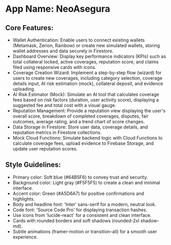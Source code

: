 # **App Name**: NeoAsegura

## Core Features:

- Wallet Authentication: Enable users to connect existing wallets (Metamask, Zerion, Rainbow) or create new simulated wallets, storing wallet addresses and data securely in Firestore.
- Dashboard Overview: Display key performance indicators (KPIs) such as total collateral locked, active coverages, reputation score, and claims filed using responsive cards with icons.
- Coverage Creation Wizard: Implement a step-by-step flow (wizard) for users to create new coverages, including category selection, coverage details input, AI risk estimation (mock), collateral deposit, and evidence uploading.
- AI Risk Estimator (Mock): Simulate an AI tool that calculates coverage fees based on risk factors (duration, user activity score), displaying a suggested fee and total cost with a visual gauge.
- Reputation Management: Provide a reputation view displaying the user's overall score, breakdown of completed coverages, disputes, fair outcomes, average rating, and a trend chart of score changes.
- Data Storage in Firestore: Store user data, coverage details, and reputation metrics in Firestore collections.
- Mock Cloud Functions: Simulate backend logic with Cloud Functions to calculate coverage fees, upload evidence to Firebase Storage, and update user reputation scores.

## Style Guidelines:

- Primary color: Soft blue (#64B5F6) to convey trust and security.
- Background color: Light gray (#F5F5F5) to create a clean and minimal interface.
- Accent color: Green (#A5D6A7) for positive confirmations and highlights.
- Body and headline font: 'Inter' sans-serif for a modern, neutral look. 
- Code font: 'Source Code Pro' for displaying transaction hashes.
- Use icons from 'lucide-react' for a consistent and clean interface.
- Cards with rounded borders and soft shadows (rounded-2xl shadow-md).
- Subtle animations (framer-motion or transition-all) for a smooth user experience.
